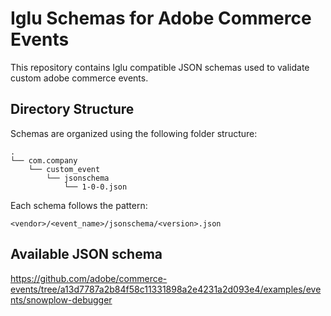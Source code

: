 # Iglu Schemas for Adobe Commerce Events

This repository contains Iglu compatible JSON schemas used to validate custom adobe commerce events.

## Directory Structure

Schemas are organized using the following folder structure:
```
.
└── com.company
    └── custom_event
        └── jsonschema
            └── 1-0-0.json
```

Each schema follows the pattern:
```
<vendor>/<event_name>/jsonschema/<version>.json
```
## Available JSON schema

https://github.com/adobe/commerce-events/tree/a13d7787a2b84f58c11331898a2e4231a2d093e4/examples/events/snowplow-debugger